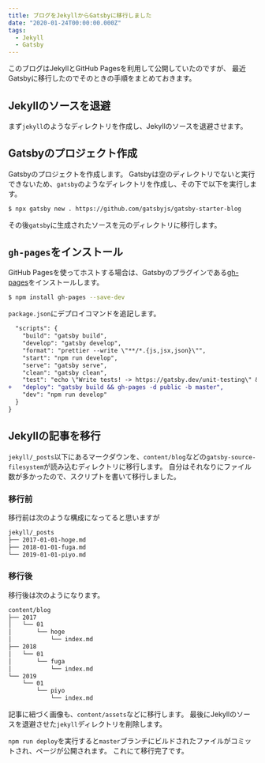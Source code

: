 ```yaml
---
title: ブログをJekyllからGatsbyに移行しました
date: "2020-01-24T00:00:00.000Z"
tags:
  - Jekyll
  - Gatsby
---
```


このブログはJekyllとGitHub Pagesを利用して公開していたのですが、
最近Gatsbyに移行したのでそのときの手順をまとめておきます。

## Jekyllのソースを退避

まず`jekyll`のようなディレクトリを作成し、Jekyllのソースを退避させます。

## Gatsbyのプロジェクト作成

Gatsbyのプロジェクトを作成します。
Gatsbyは空のディレクトリでないと実行できないため、`gatsby`のようなディレクトリを作成し、その下で以下を実行します。

```sh
$ npx gatsby new . https://github.com/gatsbyjs/gatsby-starter-blog
```

その後`gatsby`に生成されたソースを元のディレクトリに移行します。

## `gh-pages`をインストール

GitHub Pagesを使ってホストする場合は、Gatsbyのプラグインである[gh-pages](https://github.com/tschaub/gh-pages)をインストールします。

```sh
$ npm install gh-pages --save-dev
```

`package.json`にデプロイコマンドを追記します。

```diff
  "scripts": {
    "build": "gatsby build",
    "develop": "gatsby develop",
    "format": "prettier --write \"**/*.{js,jsx,json}\"",
    "start": "npm run develop",
    "serve": "gatsby serve",
    "clean": "gatsby clean",
    "test": "echo \"Write tests! -> https://gatsby.dev/unit-testing\" && exit 1",
+   "deploy": "gatsby build && gh-pages -d public -b master",
    "dev": "npm run develop"
  }
}
```

## Jekyllの記事を移行

`jekyll/_posts`以下にあるマークダウンを、`content/blog`などの`gatsby-source-filesystem`が読み込むディレクトリに移行します。
自分はそれなりにファイル数が多かったので、スクリプトを書いて移行しました。

### 移行前

移行前は次のような構成になってると思いますが

```sh
jekyll/_posts
├── 2017-01-01-hoge.md
├── 2018-01-01-fuga.md
└── 2019-01-01-piyo.md
```

### 移行後

移行後は次のようになります。

```sh
content/blog
├── 2017
│   └── 01
│       └── hoge
│           └── index.md
├── 2018
│   └── 01
│       └── fuga
│           └── index.md
└── 2019
    └── 01
        └── piyo
            └── index.md
```

記事に紐づく画像も、`content/assets`などに移行します。
最後にJekyllのソースを退避させた`jekyll`ディレクトリを削除します。

`npm run deploy`を実行すると`master`ブランチにビルドされたファイルがコミットされ、ページが公開されます。
これにて移行完了です。
